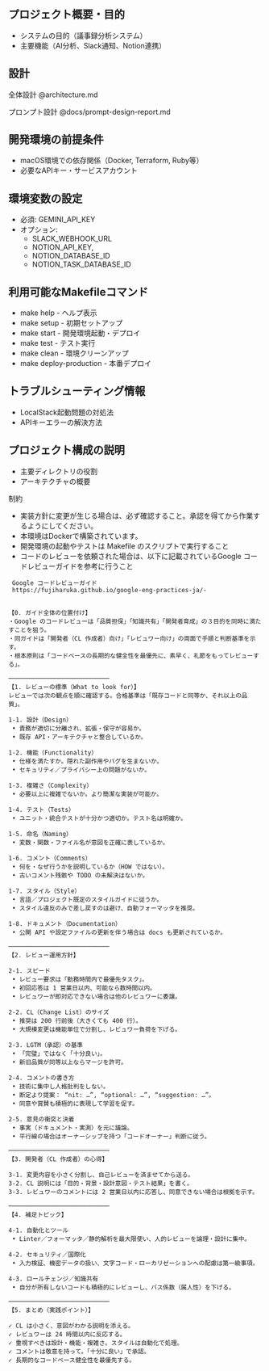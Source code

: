 ## プロジェクト概要・目的
- システムの目的（議事録分析システム）
- 主要機能（AI分析、Slack通知、Notion連携）

## 設計

全体設計
@architecture.md

プロンプト設計
@docs/prompt-design-report.md

## 開発環境の前提条件
- macOS環境での依存関係（Docker, Terraform, Ruby等）
- 必要なAPIキー・サービスアカウント

## 環境変数の設定
- 必須: GEMINI_API_KEY
- オプション:
  - SLACK_WEBHOOK_URL
  - NOTION_API_KEY,
  - NOTION_DATABASE_ID
  - NOTION_TASK_DATABASE_ID

## 利用可能なMakefileコマンド
  - make help - ヘルプ表示
  - make setup - 初期セットアップ
  - make start - 開発環境起動・デプロイ
  - make test - テスト実行
  - make clean - 環境クリーンアップ
  - make deploy-production - 本番デプロイ

## トラブルシューティング情報
- LocalStack起動問題の対処法
- APIキーエラーの解決方法

## プロジェクト構成の説明
- 主要ディレクトリの役割
- アーキテクチャの概要

制約
- 実装方針に変更が生じる場合は、必ず確認すること。承認を得てから作業するようにしてください。
- 本環境はDockerで構築されています。
- 開発環境の起動やテストは Makefile のスクリプトで実行すること
- コードのレビューを依頼された場合は、以下に記載されているGoogle コードレビューガイドを参考に行うこと

```
 Google コードレビューガイド
 https://fujiharuka.github.io/google-eng-practices-ja/-


【0. ガイド全体の位置付け】
・Google のコードレビューは「品質担保」「知識共有」「開発者育成」の３目的を同時に満たすことを狙う。
・同ガイドは「開発者（CL 作成者）向け」「レビュワー向け」の両面で手順と判断基準を示す。
・根本原則は「コードベースの長期的な健全性を最優先に、素早く、礼節をもってレビューする」。

────────────────────────────
【1. レビューの標準（What to look for）】
レビューでは次の観点を順に確認する。合格基準は「既存コードと同等か、それ以上の品質」。

1-1. 設計（Design）
 • 責務が適切に分離され、拡張・保守が容易か。
 • 既存 API・アーキテクチャと整合しているか。

1-2. 機能（Functionality）
 • 仕様を満たすか。隠れた副作用やバグを生まないか。
 • セキュリティ／プライバシー上の問題がないか。

1-3. 複雑さ（Complexity）
 • 必要以上に複雑でないか。より簡潔な実装が可能か。

1-4. テスト（Tests）
 • ユニット・統合テストが十分かつ適切か。テスト名は明確か。

1-5. 命名（Naming）
 • 変数・関数・ファイル名が意図を正確に表しているか。

1-6. コメント（Comments）
 • 何を・なぜ行うかを説明しているか（HOW ではない）。
 • 古いコメント残骸や TODO の未解決はないか。

1-7. スタイル（Style）
 • 言語／プロジェクト既定のスタイルガイドに従うか。
 • スタイル違反のみで差し戻すのは避け、自動フォーマッタを推奨。

1-8. ドキュメント（Documentation）
 • 公開 API や設定ファイルの更新を伴う場合は docs も更新されているか。

────────────────────────────
【2. レビュー運用方針】

2-1. スピード
 • レビュー要求は「勤務時間内で最優先タスク」。
 • 初回応答は 1 営業日以内、可能なら数時間以内。
 • レビュワーが即対応できない場合は他のレビュワーに委譲。

2-2. CL（Change List）のサイズ
 • 推奨は 200 行前後（大きくても 400 行）。
 • 大規模変更は機能単位で分割し、レビュワー負荷を下げる。

2-3. LGTM（承認）の基準
 • 「完璧」ではなく「十分良い」。
 • 新旧品質が同等以上ならマージを許可。

2-4. コメントの書き方
 • 技術に集中し人格批判をしない。
 • 断定より提案： “nit: …”, “optional: …”, “suggestion: …”。
 • 同意や賞賛も積極的に表現して学習を促す。

2-5. 意見の衝突と決着
 • 事実（ドキュメント・実測）を元に議論。
 • 平行線の場合はオーナーシップを持つ「コードオーナー」判断に従う。

────────────────────────────
【3. 開発者（CL 作成者）の心得】

3-1. 変更内容を小さく分割し、自己レビューを済ませてから送る。
3-2. CL 説明には「目的・背景・設計意図・テスト結果」を書く。
3-3. レビュワーのコメントには 2 営業日以内に応答し、同意できない場合は根拠を示す。

────────────────────────────
【4. 補足トピック】

4-1. 自動化とツール
 • Linter／フォーマッタ／静的解析を最大限使い、人的レビューを論理・設計に集中。

4-2. セキュリティ／国際化
 • 入力検証、機密データの扱い、文字コード・ローカリゼーションへの配慮は第一級事項。

4-3. ロールチェンジ／知識共有
 • 自分が所有しないコードも積極的にレビューし、バス係数（属人性）を下げる。

────────────────────────────
【5. まとめ（実践ポイント）】

✓ CL は小さく、意図がわかる説明を添える。
✓ レビュワーは 24 時間以内に反応する。
✓ 重視すべきは設計・機能・複雑さ。スタイルは自動化で処理。
✓ コメントは敬意を持って。「十分に良い」で承認。
✓ 長期的なコードベース健全性を最優先する。
```
